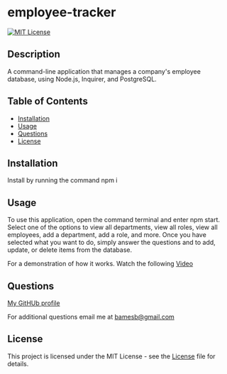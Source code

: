 # employee-tracker

[![MIT License](https://img.shields.io/badge/license-MIT-blue.svg)](https://mit-license.org/)

## Description
        
A command-line application that manages a company's employee database, using Node.js, Inquirer, and PostgreSQL.
        
## Table of Contents

* [Installation](#installation)
* [Usage](#usage)
* [Questions](#questions)
* [License](#license)
        
## Installation
        
Install by running the command npm i
        
## Usage
        
To use this application, open the command terminal and enter npm start. Select one of the options to view all departments, view all roles, view all employees, add a department, add a role, and more. Once you have selected what you want to do, simply answer the questions and to add, update, or delete items from the database. 

For a demonstration of how it works. Watch the following [Video](https://drive.google.com/file/d/1kttU8trywQQhlW6lplvpPc5YxH6OA5uo/view)

## Questions

[My GitHUb profile](https://github.com/JamixB97)

For additional questions email me at bamesb@gmail.com 

## License
    
This project is licensed under the MIT License - see the [License](https://mit-license.org/) file for details.